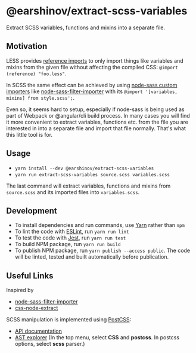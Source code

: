# @earshinov/extract-scss-variables

Extract SCSS variables, functions and mixins into a separate file.

## Motivation

LESS provides [reference imports](http://lesscss.org/features/#import-atrules-feature-reference) to only import things like variables and mixins from the given file without affecting the compiled CSS: `@import (reference) "foo.less"`.

In SCSS the same effect can be achieved by using [node-sass custom importers](https://github.com/sass/node-sass#importer--v200---experimental) like [node-sass-filter-importer](https://github.com/maoberlehner/node-sass-magic-importer/tree/master/packages/node-sass-filter-importer) with its `@import '[variables, mixins] from style.scss';`.

Even so, it seems hard to setup, especially if node-sass is being used as part of Webpack or @angular/cli build process.  In many cases you will find it more convenient to extract variables, functions etc. from the file you are interested in into a separate file and import that file normally.  That's what this little tool is for.

## Usage

- `yarn install --dev @earshinov/extract-scss-variables`
- `yarn run extract-scss-variables source.scss variables.scss`

The last command will extract variables, functions and mixins from `source.scss` and its imported files into `variables.scss`.

## Development

- To install dependencies and run commands, use [Yarn](https://yarnpkg.com/) rather than `npm`
- To lint the code with [ESLint](https://eslint.org/), run `yarn run lint`
- To test the code with [Jest](https://jestjs.io/), run `yarn run test`
- To build NPM package, run `yarn run build`
- To publish NPM package, run `yarn publish --access public`.  The code will be linted, tested and built automatically before publication.

## Useful Links

Inspired by
- [node-sass-filter-importer](https://github.com/maoberlehner/node-sass-magic-importer/tree/master/packages/node-sass-filter-importer)
- [css-node-extract](https://github.com/maoberlehner/css-node-extract/)

SCSS manipulation is implemented using [PostCSS](https://postcss.org/):
- [API documentation](http://api.postcss.org/)
- [AST explorer](https://astexplorer.net/) (In the top menu, select **CSS** and **postcss**.  In postcss options, select **scss** parser.)
